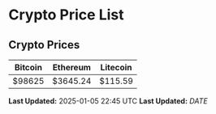 # Crypto Price List

## Crypto Prices
| Bitcoin | Ethereum | Litecoin |
| ------- | -------- | -------- |
| $98625 | $3645.24 | $115.59 |
**Last Updated:** 2025-01-05 22:45 UTC
**Last Updated:** $DATE$
